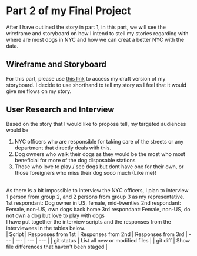 # Part 2 of my Final Project
After I have outlined the story in part 1, in this part, we will see the wireframe and storyboard
on how I intend to stell my stories regarding with where are most dogs in NYC and how we can creat a better NYC with the data.

## Wireframe and Storyboard
For this part, please use [this link](https://preview.shorthand.com/jQ89PSvBdl1wMlEL) to access my draft version of my storyboard.
I decide to use shorthand to tell my story as I feel that it would give me flows on my story.

## User Research and Interview
Based on the story that I would like to propose tell, my targeted audiences would be
1. NYC officers who are responsible for taking care of the streets or any department that directly deals with this.
2. Dog owners who walk their dogs as they would be the most who most beneficial for more of the dog disposable stations
3. Those who love to play / see dogs but dont have one for their own, or those foreigners who miss their dog sooo much (Like me)!

<br/>
As there is a bit impossible to interview the NYC officers, I plan to interview 1 person from group 2, and 2 persons from group 3 as my representative.
1st respondant: Dog owner in US, female, mid-twenties
2nd respondant: Female, non-US, own dogs back home
3rd respondant: Female, non-US, do not own a dog but love to play with dogs
<br/>
I have put together the interview scripts and the responses from the interviewees in the tables below.
<br/>
| Script | Responses from 1st | Responses from 2nd | Responses from 3rd
| --- | --- | --- | --- |
| git status | List all new or modified files |
| git diff | Show file differences that haven't been staged |

